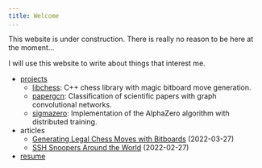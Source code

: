 ```yaml
---
title: Welcome
...
```


This website is under construction. There is really no reason to be here at the moment...

I will use this website to write about things that interest me.

- [projects](https://git.oskarlundin.com/oskar)
  - [libchess](https://git.oskarlundin.com/oskar/libchess): C++ chess library with magic bitboard move generation.
  - [papergcn](https://git.oskarlundin.com/oskar/papergcn): Classification of scientific papers with graph convolutional networks.
  - [sigmazero](https://git.oskarlundin.com/oskar/sigmazero): Implementation of the AlphaZero algorithm with distributed training.
- articles
  - [Generating Legal Chess Moves with Bitboards](/bitboards) (2022-03-27)
  - [SSH Snoopers Around the World](/snoopers) (2022-02-27)
- [resume](https://git.oskarlundin.com/oskar/resume/raw/branch/master/resume.pdf)